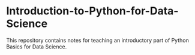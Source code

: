 # Introduction-to-Python-for-Data-Science
This repository contains notes for teaching an introductory part of Python Basics for Data Science.
